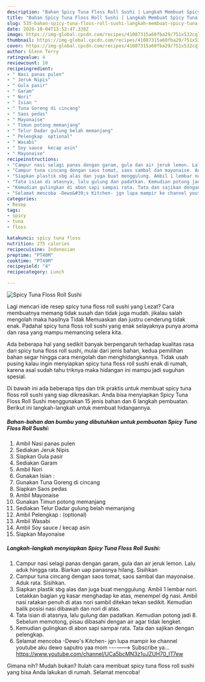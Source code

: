 ```yaml
---
description: "Bahan Spicy Tuna Floss Roll Sushi | Langkah Membuat Spicy Tuna Floss Roll Sushi Yang Enak dan Simpel"
title: "Bahan Spicy Tuna Floss Roll Sushi | Langkah Membuat Spicy Tuna Floss Roll Sushi Yang Enak dan Simpel"
slug: 535-bahan-spicy-tuna-floss-roll-sushi-langkah-membuat-spicy-tuna-floss-roll-sushi-yang-enak-dan-simpel
date: 2020-10-04T13:52:47.338Z
image: https://img-global.cpcdn.com/recipes/41087315a60fba29/751x532cq70/spicy-tuna-floss-roll-sushi-foto-resep-utama.jpg
thumbnail: https://img-global.cpcdn.com/recipes/41087315a60fba29/751x532cq70/spicy-tuna-floss-roll-sushi-foto-resep-utama.jpg
cover: https://img-global.cpcdn.com/recipes/41087315a60fba29/751x532cq70/spicy-tuna-floss-roll-sushi-foto-resep-utama.jpg
author: Glenn Terry
ratingvalue: 4
reviewcount: 10
recipeingredient:
- " Nasi panas pulen"
- " Jeruk Nipis"
- " Gula pasir"
- " Garam"
- " Nori"
- " Isian "
- " Tuna Goreng di cincang"
- " Saos pedas"
- " Mayonaise"
- " Timun potong memanjang"
- " Telur Dadar gulung belah memanjang"
- " Pelengkap  optional"
- " Wasabi"
- " Soy sauce  kecap asin"
- " Mayonaise"
recipeinstructions:
- "Campur nasi selagi panas dengan garam, gula dan air jeruk lemon. Lalu aduk hingga rata. Biarkan uap panasnya hilang. Sisihkan"
- "Campur tuna cincang dengan saos tomat, saos sambal dan mayonaise. Aduk rata. Sisihkan."
- "Siapkan plastik sbg alas dan juga buat menggulung. Ambil 1 lembar nori. Letakkan bagian yg kasar menghadap ke atas, menempel dg nasi. Ambil nasi ratakan penuh di atas nori sambil ditekan tekan sedikit. Kemudian balik posisi nasi dibawah dan nori di atas."
- "Tata isian di atasnya, lalu gulung dan padatkan. Kemudian potong jadi 8. Sebelum memotong, pisau dibasahi dengan air agar tidak lengket."
- "Kemudian gulingkan di abon sapi sampai rata. Tata dan sajikan dengan pelengkap."
- "Selamat mencoba -Dewo&#39;s Kitchen- jgn lupa mampir ke channel youtube aku dewo saputro yaa mom ------&gt; Subscribe ya... https://www.youtube.com/channel/UCa5bcMN3z1uJZUH70_IT7ew"
categories:
- Resep
tags:
- spicy
- tuna
- floss

katakunci: spicy tuna floss 
nutrition: 275 calories
recipecuisine: Indonesian
preptime: "PT40M"
cooktime: "PT49M"
recipeyield: "4"
recipecategory: Lunch

---
```



![Spicy Tuna Floss Roll Sushi](https://img-global.cpcdn.com/recipes/41087315a60fba29/751x532cq70/spicy-tuna-floss-roll-sushi-foto-resep-utama.jpg)

Lagi mencari ide resep spicy tuna floss roll sushi yang Lezat? Cara membuatnya memang tidak susah dan tidak juga mudah. jikalau salah mengolah maka hasilnya Tidak Memuaskan dan justru cenderung tidak enak. Padahal spicy tuna floss roll sushi yang enak selayaknya punya aroma dan rasa yang mampu memancing selera kita.



Ada beberapa hal yang sedikit banyak berpengaruh terhadap kualitas rasa dari spicy tuna floss roll sushi, mulai dari jenis bahan, kedua pemilihan bahan segar hingga cara mengolah dan menghidangkannya. Tidak usah pusing kalau ingin menyiapkan spicy tuna floss roll sushi enak di rumah, karena asal sudah tahu triknya maka hidangan ini mampu jadi suguhan spesial.


Di bawah ini ada beberapa tips dan trik praktis untuk membuat spicy tuna floss roll sushi yang siap dikreasikan. Anda bisa menyiapkan Spicy Tuna Floss Roll Sushi menggunakan 15 jenis bahan dan 6 langkah pembuatan. Berikut ini langkah-langkah untuk membuat hidangannya.

<!--inarticleads1-->

##### Bahan-bahan dan bumbu yang dibutuhkan untuk pembuatan Spicy Tuna Floss Roll Sushi:

1. Ambil  Nasi panas pulen
1. Sediakan  Jeruk Nipis
1. Siapkan  Gula pasir
1. Sediakan  Garam
1. Ambil  Nori
1. Gunakan  Isian :
1. Gunakan  Tuna Goreng di cincang
1. Siapkan  Saos pedas
1. Ambil  Mayonaise
1. Gunakan  Timun potong memanjang
1. Sediakan  Telur Dadar gulung belah memanjang
1. Ambil  Pelengkap : (optional)
1. Ambil  Wasabi
1. Ambil  Soy sauce / kecap asin
1. Siapkan  Mayonaise




<!--inarticleads2-->

##### Langkah-langkah menyiapkan Spicy Tuna Floss Roll Sushi:

1. Campur nasi selagi panas dengan garam, gula dan air jeruk lemon. Lalu aduk hingga rata. Biarkan uap panasnya hilang. Sisihkan
1. Campur tuna cincang dengan saos tomat, saos sambal dan mayonaise. Aduk rata. Sisihkan.
1. Siapkan plastik sbg alas dan juga buat menggulung. Ambil 1 lembar nori. Letakkan bagian yg kasar menghadap ke atas, menempel dg nasi. Ambil nasi ratakan penuh di atas nori sambil ditekan tekan sedikit. Kemudian balik posisi nasi dibawah dan nori di atas.
1. Tata isian di atasnya, lalu gulung dan padatkan. Kemudian potong jadi 8. Sebelum memotong, pisau dibasahi dengan air agar tidak lengket.
1. Kemudian gulingkan di abon sapi sampai rata. Tata dan sajikan dengan pelengkap.
1. Selamat mencoba -Dewo&#39;s Kitchen- jgn lupa mampir ke channel youtube aku dewo saputro yaa mom ------&gt; Subscribe ya... https://www.youtube.com/channel/UCa5bcMN3z1uJZUH70_IT7ew




Gimana nih? Mudah bukan? Itulah cara membuat spicy tuna floss roll sushi yang bisa Anda lakukan di rumah. Selamat mencoba!
